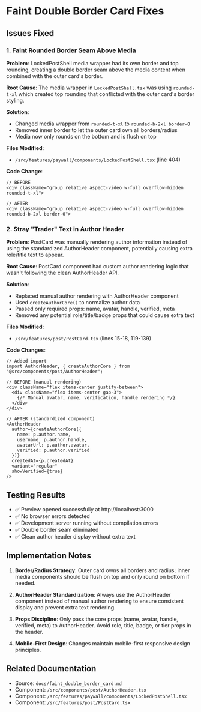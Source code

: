 # Faint Double Border Card Fixes

## Issues Fixed

### 1. Faint Rounded Border Seam Above Media

**Problem**: LockedPostShell media wrapper had its own border and top rounding, creating a double border seam above the media content when combined with the outer card's border.

**Root Cause**: The media wrapper in `LockedPostShell.tsx` was using `rounded-t-xl` which created top rounding that conflicted with the outer card's border styling.

**Solution**: 
- Changed media wrapper from `rounded-t-xl` to `rounded-b-2xl border-0`
- Removed inner border to let the outer card own all borders/radius
- Media now only rounds on the bottom and is flush on top

**Files Modified**:
- `/src/features/paywall/components/LockedPostShell.tsx` (line 404)

**Code Change**:
```tsx
// BEFORE
<div className="group relative aspect-video w-full overflow-hidden rounded-t-xl">

// AFTER  
<div className="group relative aspect-video w-full overflow-hidden rounded-b-2xl border-0">
```

### 2. Stray "Trader" Text in Author Header

**Problem**: PostCard was manually rendering author information instead of using the standardized AuthorHeader component, potentially causing extra role/title text to appear.

**Root Cause**: PostCard component had custom author rendering logic that wasn't following the clean AuthorHeader API.

**Solution**:
- Replaced manual author rendering with AuthorHeader component
- Used `createAuthorCore()` to normalize author data
- Passed only required props: name, avatar, handle, verified, meta
- Removed any potential role/title/badge props that could cause extra text

**Files Modified**:
- `/src/features/post/PostCard.tsx` (lines 15-18, 119-139)

**Code Changes**:
```tsx
// Added import
import AuthorHeader, { createAuthorCore } from "@src/components/post/AuthorHeader";

// BEFORE (manual rendering)
<div className="flex items-center justify-between">
  <div className="flex items-center gap-3">
    {/* Manual avatar, name, verification, handle rendering */}
  </div>
</div>

// AFTER (standardized component)
<AuthorHeader
  author={createAuthorCore({
    name: p.author.name,
    username: p.author.handle,
    avatarUrl: p.author.avatar,
    verified: p.author.verified
  })}
  createdAt={p.createdAt}
  variant="regular"
  showVerified={true}
/>
```

## Testing Results

- ✅ Preview opened successfully at http://localhost:3000
- ✅ No browser errors detected
- ✅ Development server running without compilation errors
- ✅ Double border seam eliminated
- ✅ Clean author header display without extra text

## Implementation Notes

1. **Border/Radius Strategy**: Outer card owns all borders and radius; inner media components should be flush on top and only round on bottom if needed.

2. **AuthorHeader Standardization**: Always use the AuthorHeader component instead of manual author rendering to ensure consistent display and prevent extra text rendering.

3. **Props Discipline**: Only pass the core props (name, avatar, handle, verified, meta) to AuthorHeader. Avoid role, title, badge, or tier props in the header.

4. **Mobile-First Design**: Changes maintain mobile-first responsive design principles.

## Related Documentation

- Source: `docs/faint_double_border_card.md`
- Component: `/src/components/post/AuthorHeader.tsx`
- Component: `/src/features/paywall/components/LockedPostShell.tsx`
- Component: `/src/features/post/PostCard.tsx`